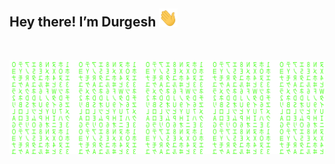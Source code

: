 <h2>Hey there! I’m Durgesh <img src="https://github.com/durgeshahire07/durgeshahire07/blob/main/gifs/Hi.gif" width="30px"></h2> <br>

![Matrix SVG](https://raw.githubusercontent.com/durgeshahire07/durgeshahire07/main/matrix.svg)
<!--
**durgeshahire07/durgeshahire07** is a ✨ _special_ ✨ repository because its `README.md` (this file) appears on your GitHub profile.

Here are some ideas to get you started:

- 🔭 I’m currently working on ...
- 🌱 I’m currently learning ...
- 👯 I’m looking to collaborate on ...
- 🤔 I’m looking for help with ...
- 💬 Ask me about ...
- 📫 How to reach me: ...
- 😄 Pronouns: ...
- ⚡ Fun fact: ...
-->
